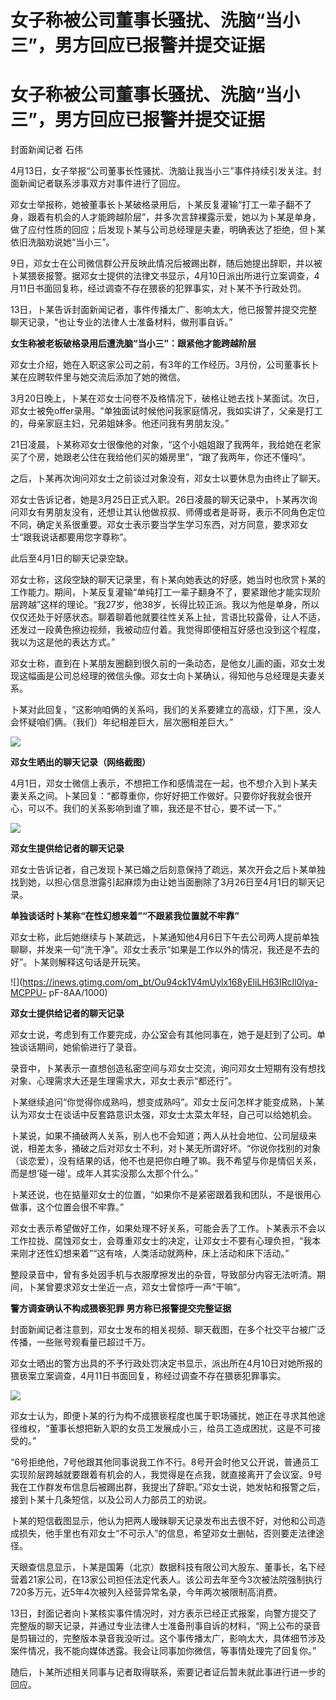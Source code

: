 # 女子称被公司董事长骚扰、洗脑“当小三”，男方回应已报警并提交证据

# 女子称被公司董事长骚扰、洗脑“当小三”，男方回应已报警并提交证据

封面新闻记者 石伟

4月13日，女子举报“公司董事长性骚扰、洗脑让我当小三”事件持续引发关注。封面新闻记者联系涉事双方对事件进行了回应。

邓女士举报称，她被董事长卜某破格录用后，卜某反复灌输“打工一辈子翻不了身，跟着有机会的人才能跨越阶层”，并多次言辞裸露示爱，她以为卜某是单身，做了应付性质的回应；后发现卜某与公司总经理是夫妻，明确表达了拒绝，但卜某依旧洗脑劝说她“当小三”。

9日，邓女士在公司微信群公开反映此情况后被踢出群，随后她提出辞职，并以被卜某猥亵报警。据邓女士提供的法律文书显示，4月10日派出所进行立案调查，4月11日书面回复称，经过调查不存在猥亵的犯罪事实，对卜某不予行政处罚。

13日，卜某告诉封面新闻记者，事件传播太广、影响太大，他已报警并提交完整聊天记录，“也让专业的法律人士准备材料，做刑事自诉。”

**女生称被老板破格录用后遭洗脑“当小三”：跟紧他才能跨越阶层**

邓女士介绍，她在入职这家公司之前，有3年的工作经历。3月份，公司董事长卜某在应聘软件里与她交流后添加了她的微信。

3月20日晚上，卜某在邓女士问卷不及格情况下，破格让她去找卜某面试。次日，邓女士被免offer录用。“单独面试时候他问我家庭情况，我如实讲了，父亲是打工的，母亲家庭主妇，兄弟姐妹多。他还问我有男朋友没。”

21日凌晨，卜某称邓女士很像他的对象，“这个小姐姐跟了我两年，我给她在老家买了个房，她跟老公住在我给他们买的婚房里”，“跟了我两年，你还不懂吗”。

之后，卜某再次询问邓女士之前谈过对象没有，邓女士以要休息为由终止了聊天。

邓女士告诉记者，她是3月25日正式入职。26日凌晨的聊天记录中，卜某再次询问邓女有男朋友没有，还想让其认他做叔叔、师傅或者是哥哥，表示不同角色定位不同，确定关系很重要。邓女士表示要当学生学习东西，对方同意，要求邓女士“跟我说话都要用您字尊称”。

此后至4月1日的聊天记录空缺。

邓女士称，这段空缺的聊天记录里，有卜某向她表达的好感，她当时也欣赏卜某的工作能力。期间，卜某反复灌输“单纯打工一辈子翻身不了，要紧跟他才能实现阶层跨越”这样的理论。“我27岁，他38岁，长得比较正派。我以为他是单身，所以仅仅还处于好感状态。聊着聊着他就要往性关系上扯，言语比较露骨，让人不适，还发过一段黄色擦边视频，我被动应付着。我觉得即便相互好感也没到这个程度，我以为这是他的表达方式。”

邓女士称，直到在卜某朋友圈翻到很久前的一条动态，是他女儿画的画，邓女士发现这幅画是公司总经理的微信头像。邓女士向卜某确认，得知他与总经理是夫妻关系。

卜某对此回复，“这影响咱俩的关系吗，我们的关系要建立的高级，灯下黑，没人会怀疑咱们俩。（我们）年纪相差巨大，层次圈相差巨大。”

![](https://inews.gtimg.com/news_bt/OhtmleyC-9CN44g3eNpM1mFwAL1iMgAuCqh_9dIEj6tIkAA/1000)

**邓女生晒出的聊天记录（网络截图）**

4月1日，邓女士微信上表示，不想把工作和感情混在一起，也不想介入到卜某夫妻关系之间。卜某回复：“都尊重你，你好好把工作做好。只要你好我就会很开心，可以不。我们的关系影响到谁了嘛，我还是不甘心，要不试一下。”

![](https://inews.gtimg.com/om_bt/OZfvSTL0_hPfIRym8Zt4tKQbD7uOWtNfQmPEfoFEku3UAAA/1000)

**邓女生提供给记者的聊天记录**

邓女士告诉记者，自己发现卜某已婚之后刻意保持了疏远，某次开会之后卜某单独找到她，以担心信息泄露引起麻烦为由让她当面删除了3月26日至4月1日的聊天记录。

**单独谈话时卜某称“在性幻想来着”“不跟紧我位置就不牢靠”**

邓女士称，此后她继续与卜某疏远，卜某通知他4月6日下午去公司两人提前单独聊聊，并发来一句“洗干净”。邓女士表示“如果是工作以外的情况，我还是不去的好”。卜某则解释这句话是开玩笑。

![](https://inews.gtimg.com/om_bt/Ou94ck1V4mUylx168yEliLH63IRcIl0lya-MCPPU-
pF-8AA/1000)

**邓女士提供给记者的聊天记录**

邓女士说，考虑到有工作要完成，办公室会有其他同事在，她于是赶到了公司。单独谈话期间，她偷偷进行了录音。

录音中，卜某表示一直想创造私密空间与邓女士交流，询问邓女士短期有没有想找对象、心理需求大还是生理需求大，邓女士表示“都还行”。

卜某继续追问“你觉得你成熟吗，想变成熟吗”。邓女士反问怎样才能变成熟，卜某认为邓女士在谈话中反套路意识太强，邓女士太菜太年轻，自己可以给她机会。

卜某说，如果不捅破两人关系，别人也不会知道；两人从社会地位、公司层级来说，相差太多，捅破之后对邓女士不利，对卜某无所谓好坏。“你说你找别的对象（谈恋爱），没有结果的话，他不也是把你白睡了嘛。我不希望与你是情侣关系，而是想‘碰一碰’。成年人其实没那么太那个什么。”

卜某还说，也在掂量邓女士的位置，“如果你不是紧密跟着我和团队，不是很用心做事，这个位置会很不牢靠。”

邓女士表示希望做好工作，如果处理不好关系，可能会丢了工作。卜某表示不会以工作拉拢、腐蚀邓女士，会尊重邓女士的决定，让邓女士不要有心理负担，“我本来刚才还性幻想来着”“这有啥，人类活动就两种，床上活动和床下活动。”

整段录音中，曾有多处因手机与衣服摩擦发出的杂音，导致部分内容无法听清。期间，卜某曾要求邓女士坐近一点，邓女士曾惊呼一声“干嘛”。

**警方调查确认不构成猥亵犯罪 男方称已报警提交完整证据**

封面新闻记者注意到，邓女士发布的相关视频、聊天截图，在多个社交平台被广泛传播，一些账号观看量已超过千万。

邓女士晒出的警方出具的不予行政处罚决定书显示，派出所在4月10日对她所报的猥亵案立案调查，4月11日书面回复，称经过调查不存在猥亵犯罪事实。

![](https://inews.gtimg.com/om_bt/OvcmvsJ6gj90F7VxYDVX7p5RpL1BMYyacdvta0HZukZQUAA/1000)

邓女士认为，即便卜某的行为构不成猥亵程度也属于职场骚扰，她正在寻求其他途径维权，“董事长想把新入职的女员工发展成小三，给员工造成困扰，这是不可接受的。”

“6号拒绝他，7号他跟其他同事说我工作不行。8号开会时他又公开说，普通员工实现阶层跨越就要跟着有机会的人，我觉得是在点我，就直接离开了会议室。9号我在工作群发布信息后被踢出群，我提出了辞职。”邓女士说，她发帖和报警之后，接到卜某十几条短信，以及公司人力部员工的劝说。

卜某的短信截图显示，他认为把两人暧昧聊天记录发布出去很不好，对他和公司造成损失，他手里也有邓女士“不可示人”的信息，希望邓女士删帖，否则要走法律途径。

天眼查信息显示，卜某是国筹（北京）数据科技有限公司大股东、董事长，名下经营着21家公司，在13家公司担任法定代表人。该公司去年至今3次被法院强制执行720多万元，近5年4次被列入经营异常名录，今年两次被限制高消费。

13日，封面记者向卜某核实事件情况时，对方表示已经正式报案，向警方提交了完整版的聊天记录，并通过专业法律人士准备刑事自诉的材料，“网上公布的录音是剪辑过的，完整版本录音我没听过。这个事传播太广，影响太大，具体细节涉及案件情况，我不能向媒体透露。我会让同事加你微信，等事情处理完了回复你。”

随后，卜某所述相关同事与记者取得联系，索要记者证后暂未就此事进行进一步的回应。


